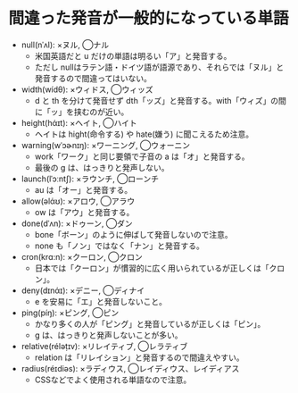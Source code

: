 # 間違った発音が一般的になっている単語

- null(nˈʌl): ×ヌル, ◯ナル  
  - 米国英語だと u だけの単語は明るい「ア」と発音する。
  - ただし nullはラテン語・ドイツ語が語源であり、それらでは「ヌル」と発音するので間違ってはいない。
- width(wídθ): ×ウィドス, ◯ウィッズ
  - d と th を分けて発音せず dth「ッズ」と発音する。with「ウィズ」の間に「ッ」を挟むのが近い。
- height(hάɪt): ×ヘイト, ◯ハイト
  - ヘイトは hight(命令する) や hate(嫌う) に聞こえるため注意。
- warning(wˈɔɚnɪŋ): ×ワーニング, ◯ウォーニン
  - work「ワーク」と同じ要領で子音の a は「オ」と発音する。
  - 最後の g は、はっきりと発声しない。
- launch(lˈɔːntʃ): ×ラウンチ, ◯ローンチ
  - au は「オー」と発音する。
- allow(əlάʊ): ×アロウ, ◯アラウ
  - ow は「アウ」と発音する。
- done(dˈʌn): ×ドゥーン, ◯ダン
  - bone「ボーン」のように伸ばして発音しないので注意。
  - none も「ノン」ではなく「ナン」と発音する。
- cron(krɑ:n): ×クーロン, ◯クロン
  - 日本では「クーロン」が慣習的に広く用いられているが正しくは「クロン」。
- deny(dɪnάɪ): ×デニー, ◯ディナイ
  - e を安易に「エ」と発音しないこと。
- ping(píŋ): ×ピング, ◯ピン
  - かなり多くの人が「ピング」と発音しているが正しくは「ピン」。
  - g は、はっきりと発声しないことが多い。
- relative(réləṭɪv): ×リレイティブ, ◯レラティブ
  - relation は「リレイション」と発音するので間違えやすい。
- radius(réɪdiəs): ×ラディウス, ◯レイディウス、レイディアス
  - CSSなどでよく使用される単語なので注意。

